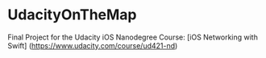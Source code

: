 # UdacityOnTheMap
Final Project for the Udacity iOS Nanodegree Course: [iOS Networking with Swift]
(https://www.udacity.com/course/ud421-nd)
